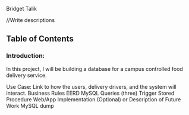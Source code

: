 Bridget Talik

//Write descriptions 
<h2>Table of Contents</h2>
<h3>Introduction:</h3> 
  <p>In this project, I will be building a database for a campus controlled food delivery service.</p>
Use Case: Link to how the users, delivery drivers, and the system will interact.
Business Rules
EERD
MySQL Queries (three)
Trigger
Stored Procedure
Web/App Implementation (Optional) or Description of Future Work
MySQL dump
